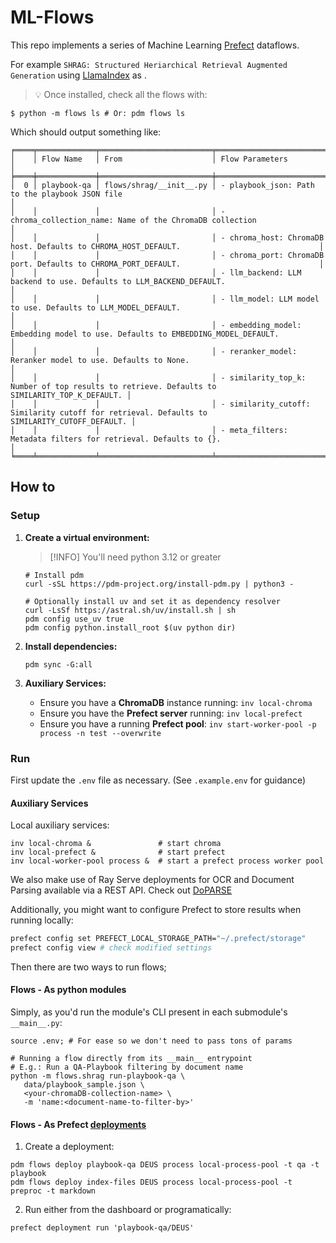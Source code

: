 # ML-Flows

This repo implements a series of Machine Learning [Prefect](https://www.prefect.io/opensource) dataflows.

For example `SHRAG: Structured Heriarchical Retrieval Augmented Generation` using [LlamaIndex](https://www.llamaindex.ai/) as .

> 💡 Once installed, check all the flows with:

```shell
$ python -m flows ls # Or: pdm flows ls
```

Which should output something like:
```shell
╒════╤═════════════╤═════════════════════════╤══════════════════════════════════════════════════════════════════════════════════════════════╕
│    │ Flow Name   │ From                    │ Flow Parameters                                                                              │
╞════╪═════════════╪═════════════════════════╪══════════════════════════════════════════════════════════════════════════════════════════════╡
│  0 │ playbook-qa │ flows/shrag/__init__.py │ - playbook_json: Path to the playbook JSON file                                              │
│    │             │                         │ - chroma_collection_name: Name of the ChromaDB collection                                    │
│    │             │                         │ - chroma_host: ChromaDB host. Defaults to CHROMA_HOST_DEFAULT.                               │
│    │             │                         │ - chroma_port: ChromaDB port. Defaults to CHROMA_PORT_DEFAULT.                               │
│    │             │                         │ - llm_backend: LLM backend to use. Defaults to LLM_BACKEND_DEFAULT.                          │
│    │             │                         │ - llm_model: LLM model to use. Defaults to LLM_MODEL_DEFAULT.                                │
│    │             │                         │ - embedding_model: Embedding model to use. Defaults to EMBEDDING_MODEL_DEFAULT.              │
│    │             │                         │ - reranker_model: Reranker model to use. Defaults to None.                                   │
│    │             │                         │ - similarity_top_k: Number of top results to retrieve. Defaults to SIMILARITY_TOP_K_DEFAULT. │
│    │             │                         │ - similarity_cutoff: Similarity cutoff for retrieval. Defaults to SIMILARITY_CUTOFF_DEFAULT. │
│    │             │                         │ - meta_filters: Metadata filters for retrieval. Defaults to {}.                              │
╘════╧═════════════╧═════════════════════════╧══════════════════════════════════════════════════════════════════════════════════════════════╛
```

## How to

### Setup

1. **Create a virtual environment:**

   > [!INFO] You'll need python 3.12 or greater

   ```shell
   # Install pdm
   curl -sSL https://pdm-project.org/install-pdm.py | python3 -

   # Optionally install uv and set it as dependency resolver
   curl -LsSf https://astral.sh/uv/install.sh | sh
   pdm config use_uv true
   pdm config python.install_root $(uv python dir)
   ```

2. **Install dependencies:**

   ```shell
   pdm sync -G:all
   ```

3. **Auxiliary Services:**
   - Ensure you have a **ChromaDB** instance running: `inv local-chroma`
   - Ensure you have the **Prefect server** running: `inv local-prefect`
   - Ensure you have a running **Prefect pool**: `inv start-worker-pool -p process -n test --overwrite`

### Run

   First update the `.env` file as necessary. (See `.example.env` for guidance)

#### Auxiliary Services

   Local auxiliary services:

   ```shell
   inv local-chroma &               # start chroma
   inv local-prefect &              # start prefect
   inv local-worker-pool process &  # start a prefect process worker pool
   ```

   We also make use of Ray Serve deployments for OCR and Document Parsing available
   via a REST API. Check out [DoPARSE](https://github.com/josemarcosrf/DoPARSE)

   Additionally, you might want to configure Prefect to store results when running
   locally:

   ```bash
   prefect config set PREFECT_LOCAL_STORAGE_PATH="~/.prefect/storage"
   prefect config view # check modified settings
   ```

   Then there are two ways to run flows;

#### Flows - As python modules

   Simply, as you'd run the module's CLI present in each submodule's `__main__.py`:

   ```shell
   source .env; # For ease so we don't need to pass tons of params

   # Running a flow directly from its __main__ entrypoint
   # E.g.: Run a QA-Playbook filtering by document name
   python -m flows.shrag run-playbook-qa \
      data/playbook_sample.json \
      <your-chromaDB-collection-name> \
      -m 'name:<document-name-to-filter-by>'
   ```

#### Flows - As Prefect [deployments](https://docs.prefect.io/latest/concepts/deployments/)

1. Create a deployment:

```shell
pdm flows deploy playbook-qa DEUS process local-process-pool -t qa -t playbook
pdm flows deploy index-files DEUS process local-process-pool -t preproc -t markdown
```

2. Run either from the dashboard or programatically:

```shell
prefect deployment run 'playbook-qa/DEUS'
```



